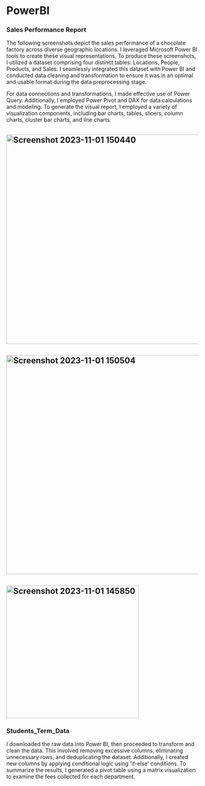 # PowerBI
### Sales Performance Report

The following screenshots depict the sales performance of a chocolate factory across diverse geographic locations. I leveraged Microsoft Power BI tools to create these visual representations. To produce these screenshots, I utilized a dataset comprising four distinct tables: Locations, People, Products, and Sales. I seamlessly integrated this dataset with Power BI and conducted data cleaning and transformation to ensure it was in an optimal and usable format during the data preprocessing stage.

For data connections and transformations, I made effective use of Power Query. Additionally, I employed Power Pivot and DAX for data calculations and modeling. To generate the visual report, I employed a variety of visualization components, including bar charts, tables, slicers, column charts, cluster bar charts, and line charts.



## <img width="548" alt="Screenshot 2023-11-01 150440" src="https://github.com/arayen84/PowerBI/assets/52690254/fa2fa490-083f-4fc9-872d-395cf63b55cf">


## <img width="573" alt="Screenshot 2023-11-01 150504" src="https://github.com/arayen84/PowerBI/assets/52690254/7f77d804-1e66-4a4f-9f64-12cb5db62fd8">


## <img width="347" alt="Screenshot 2023-11-01 145850" src="https://github.com/arayen84/PowerBI/assets/52690254/a2382ca5-aa17-4005-95b9-068a3d680b4f">



### Students_Term_Data
I downloaded the raw data into Power BI, then proceeded to transform and clean the data. This involved removing excessive columns, eliminating unnecessary rows, and deduplicating the dataset. Additionally, I created new columns by applying conditional logic using 'if-else' conditions. To summarize the results, I generated a pivot table using a matrix visualization to examine the fees collected for each department.
